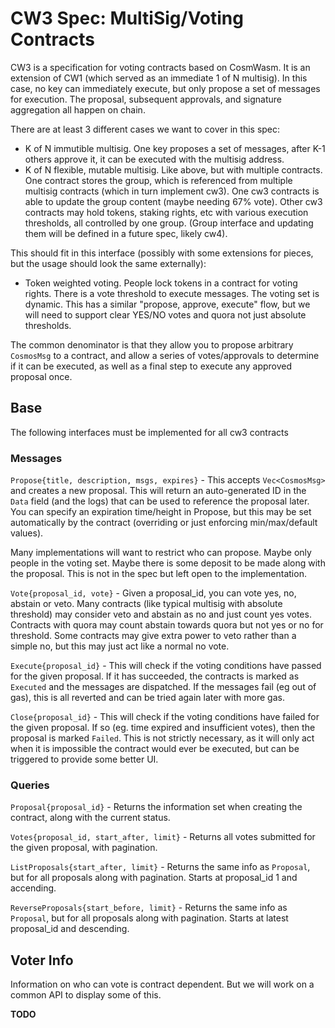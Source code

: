 # CW3 Spec: MultiSig/Voting Contracts

CW3 is a specification for voting contracts based on CosmWasm.
It is an extension of CW1 (which served as an immediate 1 of N multisig).
In this case, no key can immediately execute, but only propose
a set of messages for execution. The proposal, subsequent
approvals, and signature aggregation all happen on chain.  

There are at least 3 different cases we want to cover in this spec:

- K of N immutible multisig. One key proposes a set of messages,
  after K-1 others approve it, it can be executed with the
  multisig address.
- K of N flexible, mutable multisig. Like above, but with
  multiple contracts. One contract stores the group, which is 
  referenced from multiple multisig contracts (which in turn
  implement cw3). One cw3 contracts is able to update the 
  group content (maybe needing 67% vote). Other cw3 contracts
  may hold tokens, staking rights, etc with various execution 
  thresholds, all controlled by one group. (Group interface
  and updating them will be defined in a future spec, likely cw4).

This should fit in this interface (possibly with some 
extensions for pieces, but the usage should look the 
same externally):

- Token weighted voting. People lock tokens in a contract 
  for voting rights. There is a vote threshold to execute 
  messages. The voting set is dynamic. This has a similar
  "propose, approve, execute" flow, but we will need to 
  support clear YES/NO votes and quora not just absolute 
  thresholds.

The common denominator is that they allow you to propose
arbitrary `CosmosMsg` to a contract, and allow a series
of votes/approvals to determine if it can be executed,
as well as a final step to execute any approved proposal once.

## Base

The following interfaces must be implemented for all cw3
contracts

### Messages

`Propose{title, description, msgs, expires}` - This accepts 
`Vec<CosmosMsg>` and creates a new proposal. This will return
an auto-generated ID in the `Data` field (and the logs) that
can be used to reference the proposal later. You can specify
an expiration time/height in Propose, but this may be set 
automatically by the contract (overriding or just enforcing
min/max/default values).
 
Many implementations will want to restrict who can propose.
Maybe only people in the voting set. Maybe there is some
deposit to be made along with the proposal. This is not
in the spec but left open to the implementation.

`Vote{proposal_id, vote}` - Given a proposal_id, you can
vote yes, no, abstain or veto. Many contracts (like typical 
multisig with absolute threshold) may consider veto and 
abstain as no and just count yes votes. Contracts with quora
may count abstain towards quora but not yes or no for threshold.
Some contracts may give extra power to veto rather than a
simple no, but this may just act like a normal no vote.

`Execute{proposal_id}` - This will check if the voting
conditions have passed for the given proposal. If it has
succeeded, the contracts is marked as `Executed` and the
messages are dispatched. If the messages fail (eg out of gas),
this is all reverted and can be tried again later with
more gas.

`Close{proposal_id}` - This will check if the voting conditions
have failed for the given proposal. If so (eg. time expired
and insufficient votes), then the proposal is marked `Failed`.
This is not strictly necessary, as it will only act when
it is impossible the contract would ever be executed,
but can be triggered to provide some better UI.

### Queries

`Proposal{proposal_id}` - Returns the information set when
creating the contract, along with the current status.

`Votes{proposal_id, start_after, limit}` - Returns all votes
submitted for the given proposal, with pagination.

`ListProposals{start_after, limit}` - Returns the same info
as `Proposal`, but for all proposals along with pagination.
Starts at proposal_id 1 and accending. 

`ReverseProposals{start_before, limit}` - Returns the same info
as `Proposal`, but for all proposals along with pagination.
Starts at latest proposal_id and descending. 

## Voter Info

Information on who can vote is contract dependent. But
we will work on a common API to display some of this.

**TODO** 